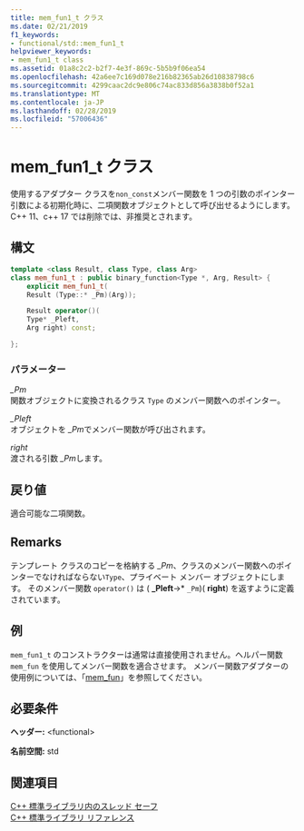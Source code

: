 ```yaml
---
title: mem_fun1_t クラス
ms.date: 02/21/2019
f1_keywords:
- functional/std::mem_fun1_t
helpviewer_keywords:
- mem_fun1_t class
ms.assetid: 01a8c2c2-b2f7-4e3f-869c-5b5b9f06ea54
ms.openlocfilehash: 42a6ee7c169d078e216b82365ab26d10838798c6
ms.sourcegitcommit: 4299caac2dc9e806c74ac833d856a3838b0f52a1
ms.translationtype: MT
ms.contentlocale: ja-JP
ms.lasthandoff: 02/28/2019
ms.locfileid: "57006436"
---
```

# <a name="memfun1t-class"></a>mem_fun1_t クラス

使用するアダプター クラスを`non_const`メンバー関数を 1 つの引数のポインター引数による初期化時に、二項関数オブジェクトとして呼び出せるようにします。 C++ 11、c++ 17 では削除では、非推奨とされます。

## <a name="syntax"></a>構文

```cpp
template <class Result, class Type, class Arg>
class mem_fun1_t : public binary_function<Type *, Arg, Result> {
    explicit mem_fun1_t(
    Result (Type::* _Pm)(Arg));

    Result operator()(
    Type* _Pleft,
    Arg right) const;

};
```

### <a name="parameters"></a>パラメーター

*_Pm*<br/>
関数オブジェクトに変換されるクラス `Type` のメンバー関数へのポインター。

*_Pleft*<br/>
オブジェクトを *_Pm*でメンバー関数が呼び出されます。

*right*<br/>
渡される引数 *_Pm*します。

## <a name="return-value"></a>戻り値

適合可能な二項関数。

## <a name="remarks"></a>Remarks

テンプレート クラスのコピーを格納する *_Pm*、クラスのメンバー関数へのポインターでなければならない`Type`、プライベート メンバー オブジェクトにします。 そのメンバー関数 `operator()` は ( **_Pleft**->\* `_Pm`)( **right**) を返すように定義されています。

## <a name="example"></a>例

`mem_fun1_t` のコンストラクターは通常は直接使用されません。ヘルパー関数 `mem_fun` を使用してメンバー関数を適合させます。 メンバー関数アダプターの使用例については、「[mem_fun](../standard-library/functional-functions.md#mem_fun)」を参照してください。

## <a name="requirements"></a>必要条件

**ヘッダー:** \<functional>

**名前空間:** std

## <a name="see-also"></a>関連項目

[C++ 標準ライブラリ内のスレッド セーフ](../standard-library/thread-safety-in-the-cpp-standard-library.md)<br/>
[C++ 標準ライブラリ リファレンス](../standard-library/cpp-standard-library-reference.md)<br/>
